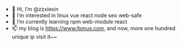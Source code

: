 - 👋 Hi, I’m @zzxiexin
- 👀 I’m interested in linux vue react node seo web-safe
- 🌱 I’m currently learning npm web-module react 
- 📫 my blog is https://www.ltonus.com, and now, more one hundred unique ip visit it~~

<!---
zzxiexin/zzxiexin is a ✨ special ✨ repository because its `README.md` (this file) appears on your GitHub profile.
You can click the Preview link to take a look at your changes.
--->
